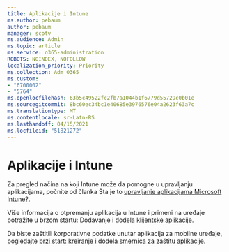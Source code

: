 ```yaml
---
title: Aplikacije i Intune
ms.author: pebaum
author: pebaum
manager: scotv
ms.audience: Admin
ms.topic: article
ms.service: o365-administration
ROBOTS: NOINDEX, NOFOLLOW
localization_priority: Priority
ms.collection: Adm_O365
ms.custom:
- "6700002"
- "5764"
ms.openlocfilehash: 63b5c49522fc2fb7a1044b1f6779d55729c0b01e
ms.sourcegitcommit: 8bc60ec34bc1e40685e3976576e04a2623f63a7c
ms.translationtype: MT
ms.contentlocale: sr-Latn-RS
ms.lasthandoff: 04/15/2021
ms.locfileid: "51821272"
---
```

# <a name="apps-and-intune"></a>Aplikacije i Intune

Za pregled načina na koji Intune može da pomogne u upravljanju aplikacijama, počnite od članka Šta je to [upravljanje aplikacijama Microsoft Intune?.](https://docs.microsoft.com/mem/intune/apps/app-management)

Više informacija o otpremanju aplikacija u Intune i primeni na uređaje potražite u brzom startu: Dodavanje i dodela  [klijentske aplikacije](https://docs.microsoft.com/mem/intune/apps/quickstart-add-assign-app).

Da biste zaštitili korporativne podatke unutar aplikacija za mobilne uređaje, pogledajte [brzi start: kreiranje i dodela smernica za zaštitu aplikacije.](https://docs.microsoft.com/mem/intune/apps/quickstart-create-assign-app-policy)